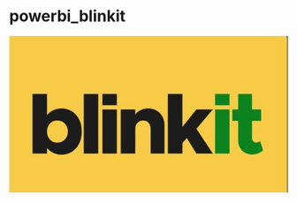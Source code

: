 # powerbi_blinkit

![img1](https://github.com/tanmaybiswas007/powerbi_blinkit/blob/main/Blinkit-yellow-rounded.jpeg)

